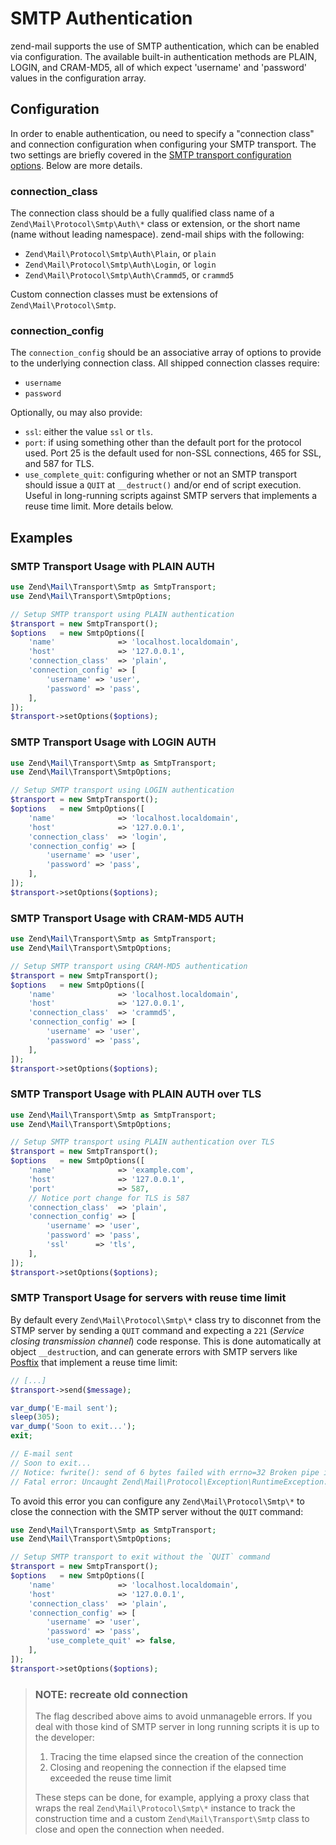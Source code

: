 # SMTP Authentication

zend-mail supports the use of SMTP authentication, which can be enabled via
configuration.  The available built-in authentication methods are PLAIN, LOGIN,
and CRAM-MD5, all of which expect 'username' and 'password' values in the
configuration array.

## Configuration

In order to enable authentication, ou need to specify a "connection class" and
connection configuration when configuring your SMTP transport. The two settings
are briefly covered in the [SMTP transport configuration options](smtp-options.md#configuration-options). Below are more details.

### connection_class

The connection class should be a fully qualified class name of a
`Zend\Mail\Protocol\Smtp\Auth\*` class or extension, or the short name (name
without leading namespace). zend-mail ships with the following:

- `Zend\Mail\Protocol\Smtp\Auth\Plain`, or `plain`
- `Zend\Mail\Protocol\Smtp\Auth\Login`, or `login`
- `Zend\Mail\Protocol\Smtp\Auth\Crammd5`, or `crammd5`

Custom connection classes must be extensions of `Zend\Mail\Protocol\Smtp`.

### connection_config

The `connection_config` should be an associative array of options to provide to
the underlying connection class. All shipped connection classes require:

- `username`
- `password`

Optionally, ou may also provide:

- `ssl`: either the value `ssl` or `tls`.
- `port`: if using something other than the default port for the protocol used.
  Port 25 is the default used for non-SSL connections, 465 for SSL, and 587 for
  TLS.
- `use_complete_quit`: configuring whether or not an SMTP transport should
  issue a `QUIT` at `__destruct()` and/or end of script execution. Useful in
  long-running scripts against SMTP servers that implements a reuse time limit.
  More details below.

## Examples

### SMTP Transport Usage with PLAIN AUTH

```php
use Zend\Mail\Transport\Smtp as SmtpTransport;
use Zend\Mail\Transport\SmtpOptions;

// Setup SMTP transport using PLAIN authentication
$transport = new SmtpTransport();
$options   = new SmtpOptions([
    'name'              => 'localhost.localdomain',
    'host'              => '127.0.0.1',
    'connection_class'  => 'plain',
    'connection_config' => [
        'username' => 'user',
        'password' => 'pass',
    ],
]);
$transport->setOptions($options);
```

### SMTP Transport Usage with LOGIN AUTH

```php
use Zend\Mail\Transport\Smtp as SmtpTransport;
use Zend\Mail\Transport\SmtpOptions;

// Setup SMTP transport using LOGIN authentication
$transport = new SmtpTransport();
$options   = new SmtpOptions([
    'name'              => 'localhost.localdomain',
    'host'              => '127.0.0.1',
    'connection_class'  => 'login',
    'connection_config' => [
        'username' => 'user',
        'password' => 'pass',
    ],
]);
$transport->setOptions($options);
```

### SMTP Transport Usage with CRAM-MD5 AUTH

```php
use Zend\Mail\Transport\Smtp as SmtpTransport;
use Zend\Mail\Transport\SmtpOptions;

// Setup SMTP transport using CRAM-MD5 authentication
$transport = new SmtpTransport();
$options   = new SmtpOptions([
    'name'              => 'localhost.localdomain',
    'host'              => '127.0.0.1',
    'connection_class'  => 'crammd5',
    'connection_config' => [
        'username' => 'user',
        'password' => 'pass',
    ],
]);
$transport->setOptions($options);
```

### SMTP Transport Usage with PLAIN AUTH over TLS

```php
use Zend\Mail\Transport\Smtp as SmtpTransport;
use Zend\Mail\Transport\SmtpOptions;

// Setup SMTP transport using PLAIN authentication over TLS
$transport = new SmtpTransport();
$options   = new SmtpOptions([
    'name'              => 'example.com',
    'host'              => '127.0.0.1',
    'port'              => 587,
    // Notice port change for TLS is 587
    'connection_class'  => 'plain',
    'connection_config' => [
        'username' => 'user',
        'password' => 'pass',
        'ssl'      => 'tls',
    ],
]);
$transport->setOptions($options);
```

### SMTP Transport Usage for servers with reuse time limit

By default every `Zend\Mail\Protocol\Smtp\*` class try to disconnet from the
STMP server by sending a `QUIT` command and expecting a `221`
(_Service closing transmission channel_) code response.
This is done automatically at object `__destruct`ion, and can generate errors
with SMTP servers like [Posftix](http://www.postfix.org/postconf.5.html#smtp_connection_reuse_time_limit)
that implement a reuse time limit:

```php
// [...]
$transport->send($message);

var_dump('E-mail sent');
sleep(305);
var_dump('Soon to exit...');
exit;

// E-mail sent
// Soon to exit...
// Notice: fwrite(): send of 6 bytes failed with errno=32 Broken pipe in ./zend-mail/src/Protocol/AbstractProtocol.php on line 255
// Fatal error: Uncaught Zend\Mail\Protocol\Exception\RuntimeException: Could not read from 127.0.0.1 in ./zend-mail/src/Protocol/AbstractProtocol.php:301
```

To avoid this error you can configure any `Zend\Mail\Protocol\Smtp\*` to close
the connection with the SMTP server without the `QUIT` command:

```php
use Zend\Mail\Transport\Smtp as SmtpTransport;
use Zend\Mail\Transport\SmtpOptions;

// Setup SMTP transport to exit without the `QUIT` command
$transport = new SmtpTransport();
$options   = new SmtpOptions([
    'name'              => 'localhost.localdomain',
    'host'              => '127.0.0.1',
    'connection_class'  => 'plain',
    'connection_config' => [
        'username' => 'user',
        'password' => 'pass',
        'use_complete_quit' => false,
    ],
]);
$transport->setOptions($options);
```

> ### NOTE: recreate old connection
>
> The flag described above aims to avoid unmanageble errors.
> If you deal with those kind of SMTP server in long running scripts it is up to
> the developer:
> 
> 1. Tracing the time elapsed since the creation of the connection
> 1. Closing and reopening the connection if the elapsed time exceeded the reuse
>    time limit
> 
> These steps can be done, for example, applying a proxy class that wraps the
> real `Zend\Mail\Protocol\Smtp\*` instance to track the construction time and a
> custom `Zend\Mail\Transport\Smtp` class to close and open the connection when
> needed.
